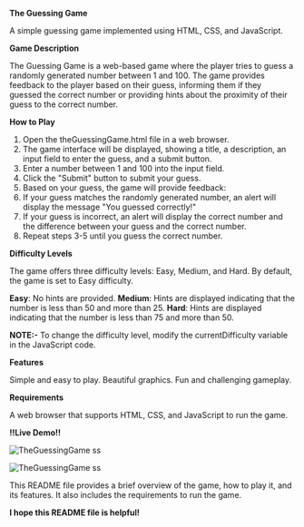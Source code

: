 **The Guessing Game**

A simple guessing game implemented using HTML, CSS, and JavaScript.

**Game Description**

The Guessing Game is a web-based game where the player tries to guess a randomly generated number between 1 and 100.
The game provides feedback to the player based on their guess, informing them if they guessed the correct number or
providing hints about the proximity of their guess to the correct number.

**How to Play**

1. Open the theGuessingGame.html file in a web browser.
2. The game interface will be displayed, showing a title, a description, an input field to enter the guess, and a submit button.
3. Enter a number between 1 and 100 into the input field.
4. Click the "Submit" button to submit your guess.
5. Based on your guess, the game will provide feedback:
6. If your guess matches the randomly generated number, an alert will display the message "You guessed correctly!"
7. If your guess is incorrect, an alert will display the correct number and the difference between your guess and the correct number.
8. Repeat steps 3-5 until you guess the correct number.
   
**Difficulty Levels**

The game offers three difficulty levels: Easy, Medium, and Hard. By default, the game is set to Easy difficulty.

**Easy**: No hints are provided.
**Medium**: Hints are displayed indicating that the number is less than 50 and more than 25.
**Hard**: Hints are displayed indicating that the number is less than 75 and more than 50.

**NOTE:-** To change the difficulty level, modify the currentDifficulty variable in the JavaScript code.

**Features**

Simple and easy to play.
Beautiful graphics.
Fun and challenging gameplay.

**Requirements**

A web browser that supports HTML, CSS, and JavaScript to run the game.

**!!Live Demo!!**

![TheGuessingGame ss](https://github.com/NupurHardiya/Future.WebNet/assets/113535580/4ac46787-4fb4-4263-8e97-663ab4317e57)

![TheGuessingGame ss](https://github.com/NupurHardiya/Future.WebNet/assets/113535580/34d7dc5f-2111-46cc-94a9-e824cd1be8b0)

This README file provides a brief overview of the game, how to play it, and its features. It also includes the requirements to run the game.

**I hope this README file is helpful!**

